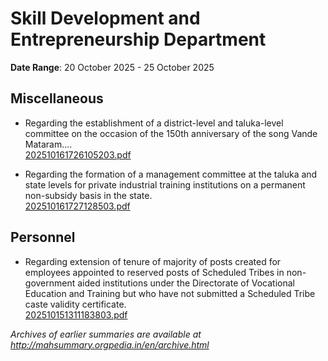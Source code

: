 # Skill Development and Entrepreneurship Department

**Date Range**: 20 October 2025 - 25 October 2025


## Miscellaneous
- Regarding the establishment of a district-level and taluka-level committee on the occasion of the 150th anniversary of the song Vande Mataram....\
  [202510161726105203.pdf](https://gr.maharashtra.gov.in/Site/Upload/Government%20Resolutions/English/202510161726105203.pdf)

- Regarding the formation of a management committee at the taluka and state levels for private industrial training institutions on a permanent non-subsidy basis in the state.\
  [202510161727128503.pdf](https://gr.maharashtra.gov.in/Site/Upload/Government%20Resolutions/English/202510161727128503.pdf)

## Personnel
- Regarding extension of tenure of majority of posts created for employees appointed to reserved posts of Scheduled Tribes in non-government aided institutions under the Directorate of Vocational Education and Training but who have not submitted a Scheduled Tribe caste validity certificate.\
  [202510151311183803.pdf](https://gr.maharashtra.gov.in/Site/Upload/Government%20Resolutions/English/202510151311183803.pdf)


*Archives of earlier summaries are available at http://mahsummary.orgpedia.in/en/archive.html*